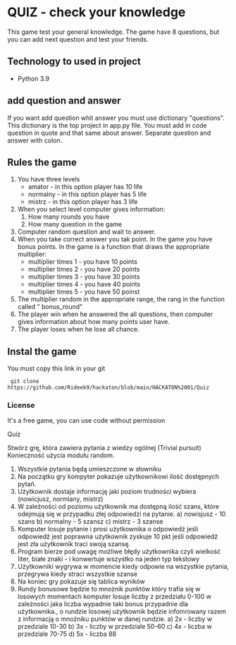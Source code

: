 # QUIZ - check your knowledge

This game test your general knowledge.
The game have 8 questions, but you can add next question and test your friends.


## Technology to used in project
  * Python 3.9


## add question and answer
If you want add question whit answer you must use dictionary "questions".
This dictionary is the top project in app.py file.
You must add in code question in quote and that same about answer. 
Separate question and answer with colon.

## Rules the game
  1. You have three levels
      * amator - in this option player has 10 life
      * normalny - in this option player has 5 life
      * mistrz - in this option player has 3 life
  2. When you select level computer gives information:
     1. How many rounds you have
     2. How many question in the game
  3. Computer random question and wait to answer.
  4. When you take correct answer you tak point. In the game you have bonus points. In the game is a function that draws the appropriate multiplier:
     * multiplier times 1 - you have 10 points
     * multiplier times 2 - you have 20 points
     * multiplier times 3 - you have 30 points
     * multiplier times 4 - you have 40 points
     * multiplier times 5 - you have 50 poinst
  5. The multiplier random in the appropriate range, the rang in the function called " bonus_round"   
  6. The player win when he answered the all questions, then computer gives information about how many points user have.
  7. The player loses when he lose all chance.


## Instal the game 
You must copy this link in your git


     git clone https://github.com/Rideek9/hackaton/blob/main/HACKATON%2001/Quiz

### License
It's a free game, you can use code without permission





Quiz

Stwórz grę, która zawiera pytania z wiedzy ogólnej (Trivial pursuit)
Konieczność użycia modułu random.

1. Wszystkie pytania będą umieszczone w słowniku
2. Na początku gry kompyter pokazuje użytkownikowi ilość dostępnych pytań.
3. Użytkownik dostaje informację jaki poziom trudności wybiera (nowicjusz, normlany, mistrz)
4. W zależności od poziomu użytkownik ma dostępną ilość szans, które odejmują się w przypadku złej odpowiedzi na pytanie.
    a) nowisjusz - 10 szans
    b) normalny - 5 szansz
    c) mistrz - 3 szanse
5. Komputer losuje pytanie i prosi użytkownika o odpowiedź jeśli odpowiedź jest poprawna użytkownik zyskuje 10 pkt jeśli odpowiedź jest zła użytkownik traci swoją szansę.
6. Program bierze pod uwagę możliwe błędy użytkownika czyli wielkość liter, białe znaki - i konwertuje wszystko na jeden typ tekstowy
7. Użytkowniki wygrywa w momencie kiedy odpowie na wszystkie pytania, przegrywa kiedy straci wszystkie szanse
8. Na koniec gry pokazuje się tablica wyników 
9. Rundy bonusowe będzie to mnożnik punktów który trafia się w losowych momentach komputer losuje liczby z przedziału 0-100 w zależności jaka liczba wypadnie taki bonus przypadnie dla użytkownika., o rundzie losowej użytkownik będzie infomrowany razem z informacją o mnożniku punktów w danej rundzie.
    a) 2x - liczby w przedziale 10-30
    b) 3x - liczby w przedziale 50-60
    c) 4x - liczba w przedziale 70-75
    d) 5x - liczba  88